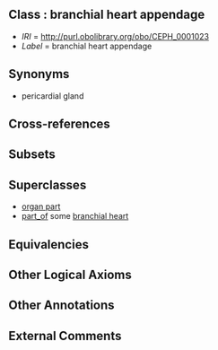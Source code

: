 
## Class : branchial heart appendage

 * *IRI* = http://purl.obolibrary.org/obo/CEPH_0001023
 * *Label* = branchial heart appendage

## Synonyms

 * pericardial gland

## Cross-references


## Subsets


## Superclasses

 * [organ part](../../UBERON/64/UBERON_0000064.md)
 * [part_of](../../BFO/50/BFO_0000050.md) some [branchial heart](../../CEPH/32/CEPH_0000032.md)

## Equivalencies


## Other Logical Axioms


## Other Annotations


## External Comments

